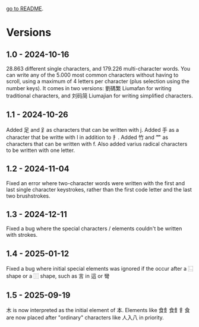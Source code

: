 [go to README](../README.md).

# Versions

## 1.0 - 2024-10-16

28.863 different single characters, and 179.226 multi-character words.
You can write any of the 5.000 most common characters without having to scroll,
using a maximum of 4 letters per character (plus selection using the number keys).
It comes in two versions:
劉碼繁 Liumafan for writing traditional characters, and
刘码简 Liumajian for writing simplified characters.

## 1.1 - 2024-10-26

Added 足 and ⻊as characters that can be written with j.
Added 手 as a character that be writte with l in addition to 扌.
Added 竹 and ⺮ as characters that can be written with f.
Also added varius radical characters to be written with one letter.

## 1.2 - 2024-11-04

Fixed an error where two-character words were written with the first and last 
single character keystrokes, rather than the first code letter and the last two brushstrokes.

## 1.3 - 2024-12-11

Fixed a bug where the special characters / elements couldn't be written with strokes.

## 1.4 - 2025-01-12

Fixed a bug where initial special elements was ignored if the occur after a ⿺ shape or a ⿲ shape, such as
言 in 這 or 彎

## 1.5 - 2025-09-19

木 is now interpreted as the initial element of 本. 
Elements like 食飠⾷⻟⻞⻝ are now placed after "ordinary" characters like 人入八 in priority.